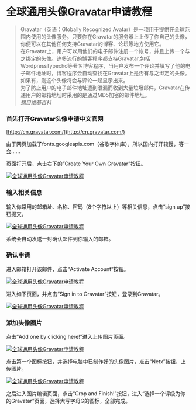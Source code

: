 # 全球通用头像Gravatar申请教程

> Gravatar（英语：Globally Recognized Avatar）是一项用于提供在全球范围内使用的头像服务。只要你在Gravatar的服务器上上传了你自己的头像，你便可以在其他任何支持Gravatar的博客、论坛等地方使用它。  
> 在Gravatar上，用户可以用他们的电子邮件注册一个帐号，并且上传一个与之绑定的头像。许多流行的博客程序都支持Gravatar,包括WordpressTypecho等著名博客程序，当用户发布一个评论并填写了他的电子邮件地址时，博客程序会自动查找在Gravatar上是否有与之绑定的头像。如果有，则这个头像将会与评论一起显示出来。  
> 为了防止用户的电子邮件地址遭到泄漏而收到大量垃圾邮件，Gravatar在传递用户的邮箱地址时采用的是通过MD5加密的邮件地址。  
> *摘自维基百科*

### 首先打开Gravatar头像申请中文官网

[http://cn.gravatar.com/](http://cn.gravatar.com/)

由于网页加载了fonts.googleapis.com（谷歌字体库），所以国内打开较慢，等一会......

页面打开后，点击右下的“Create Your Own Gravatar”按钮。

[![全球通用头像Gravatar申请教程](http://imgs.zmingcx.com/wp-content/uploads/2014/11/gravatar.jpg)](http://imgs.zmingcx.com/wp-content/uploads/2014/11/gravatar.jpg)

### 输入相关信息

输入你常用的邮箱址、名称、密码（8个字符以上）等相关信息，点击“sign up”按钮提交。

[![全球通用头像Gravatar申请教程](http://imgs.zmingcx.com/wp-content/uploads/2014/11/gravatar-2.jpg)](http://imgs.zmingcx.com/wp-content/uploads/2014/11/gravatar-2.jpg)

系统会自动发送一封确认邮件到你输入的邮箱。

### 确认申请

进入邮箱打开该邮件，点击“Activate Account”按钮。

[![全球通用头像Gravatar申请教程](http://imgs.zmingcx.com/wp-content/uploads/2014/11/gravatar-3.jpg)](http://imgs.zmingcx.com/wp-content/uploads/2014/11/gravatar-3.jpg)

进入如下页面，并点击“Sign in to Gravatar”按钮，登录到Gravatar。

[![全球通用头像Gravatar申请教程](http://imgs.zmingcx.com/wp-content/uploads/2014/11/gravatar-4.jpg)](http://imgs.zmingcx.com/wp-content/uploads/2014/11/gravatar-4.jpg)

### 添加头像图片

点击“Add one by clicking here!”进入上传图片页面。

[![全球通用头像Gravatar申请教程](http://imgs.zmingcx.com/wp-content/uploads/2014/11/gravatar-5.jpg)](http://imgs.zmingcx.com/wp-content/uploads/2014/11/gravatar-5.jpg)

点击第一个图标按钮，并选择电脑中已制作好的头像图片，点击“Netx”按钮，上传图片。

[![全球通用头像Gravatar申请教程](http://imgs.zmingcx.com/wp-content/uploads/2014/11/gravatar-6.jpg)](http://imgs.zmingcx.com/wp-content/uploads/2014/11/gravatar-6.jpg)

之后进入图片编辑页面，点击“Crop and Finish!”按钮，进入“选择一个评级为你的Gravatar”页面，选择大写字母G的图标，全部完成。
